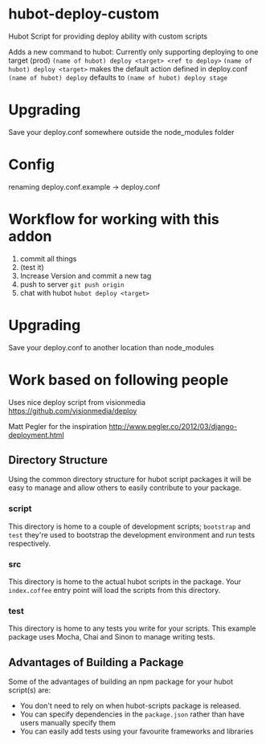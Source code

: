 hubot-deploy-custom
===================

Hubot Script for providing deploy ability with custom scripts

Adds a new command to hubot:
Currently only supporting deploying to one target (prod)
```(name of hubot) deploy <target> <ref to deploy>```
```(name of hubot) deploy <target>``` makes the default action defined in deploy.conf
```(name of hubot) deploy``` defaults to ```(name of hubot) deploy stage```


Upgrading
======

Save your deploy.conf somewhere outside the node_modules folder

Config
======

renaming deploy.conf.example -> deploy.conf

Workflow for working with this addon
====================================

1. commit all things
2. (test it)
3. Increase Version and commit a new tag
4. push to server ```git push origin```
5. chat with hubot ```hubot deploy <target>```


Upgrading
====================================

Save your deploy.conf to another location than node_modules



Work based on following people
==============================


Uses nice deploy script from visionmedia
https://github.com/visionmedia/deploy

Matt Pegler for the inspiration
http://www.pegler.co/2012/03/django-deployment.html



## Directory Structure

Using the common directory structure for hubot script packages it will be easy
to manage and allow others to easily contribute to your package.

### script

This directory is home to a couple of development scripts; `bootstrap` and `test`
they're used to bootstrap the development environment and run tests
respectively.

### src

This directory is home to the actual hubot scripts in the package. Your
`index.coffee` entry point will load the scripts from this directory.

### test

This directory is home to any tests you write for your scripts. This example
package uses Mocha, Chai and Sinon to manage writing tests.

## Advantages of Building a Package

Some of the advantages of building an npm package for your hubot script(s) are:

* You don't need to rely on when hubot-scripts package is released.
* You can specify dependencies in the `package.json` rather than have users
  manually specify them
* You can easily add tests using your favourite frameworks and libraries

